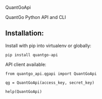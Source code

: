 QuantGoApi

QuantGo Python API and CLI

Installation:
-------------

Install with pip into virtualenv or globally:
        
    pip install quantgo-api

API client available:

    from quantgo_api.qgapi import QuantGoApi

    qg = QuantGoApi(access_key, secret_key)

    help(QuantGoApi)
